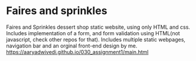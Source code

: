 # Faires and sprinkles
Faires and Sprinkles dessert shop static website, using only HTML and css.
Includes implementation of a form, and form validation using HTML(not javascript, check other repos for that).
Includes multiple static webpages, navigation bar and an orginal front-end design by me.
https://aaryadwivedi.github.io/030_assignment1/main.html
